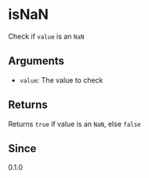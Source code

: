 # isNaN

Check if `value` is an `NaN`

## Arguments

- `value`: The value to check

## Returns

Returns `true` if value is an `NaN`, else `false`

## Since

0.1.0
